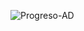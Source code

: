 ![Progreso-AD](https://user-images.githubusercontent.com/80861363/187726621-28c2d3c6-593e-4c48-9470-3b50ec1a9498.jpg)
